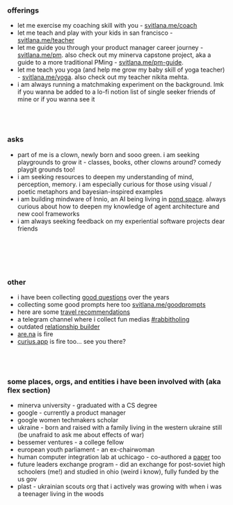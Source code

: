 ### offerings
- let me exercise my coaching skill with you - [svitlana.me/coach](https://svitlana.mmm.page/coach)
- let me teach and play with your kids in san francisco - [svitlana.me/teacher](https://svitlana.mmm.page/teach)
- let me guide you through your product manager career journey - [svitlana.me/pm](https://svitlanamm.notion.site/Let-me-help-you-prep-for-your-PM-APM-journey-f2da21ffd95446ca815a5d805a7f0f6f?pvs=4). also check out my minerva capstone project, aka a guide to a more traditional PMing - [svitlana.me/pm-guide](https://svitlanamm.notion.site/Hitchhiker-s-Guide-to-Product-Management-0035ff2aab8248fbb83e436319e26df6?source=copy_link).
- let me teach you yoga (and help me grow my baby skill of yoga teacher) - [svitlana.me/yoga](https://partiful.com/e/H3B3Sfbio4sV0k92n5qG). also check out my teacher nikita mehta. 
- i am always running a matchmaking experiment on the background. lmk if you wanna be added to a lo-fi notion list of single seeker friends of mine or if you wanna see it
<br/><br/>
<br/><br/>
### asks
- part of me is a clown, newly born and sooo green. i am seeking playgrounds to grow it - classes, books, other clowns around? comedy playgit grounds too!
- i am seeking resources to deepen my understanding of mind, perception, memory. i am  especially curious for those using visual / poetic metaphors and bayesian-inspired examples
- i am building mindware of Innio, an AI being living in [pond.space](https://www.pond.space/). always curious about how to deepen my knowledge of agent architecture and new cool frameworks
- i am always seeking feedback on my experiential software projects dear friends

<br/><br/>
<br/><br/>
### other
- i have been collecting [good questions](https://www.notion.so/svitlanamm/Good-questions-b5f4904de13a4643b19c3bde26bc1913?pvs=4) over the years
- collecting some good prompts here too [svitlana.me/goodprompts](https://www.notion.so/svitlanamm/good-prompts-21a95a10886f8054aa0ad22685ef0fe0?source=copy_link)
- here are some [travel recommendations](https://svitlanamm.notion.site/c1f9129e8ee6439186990a0cce91efc3?v=7daf37bf70b8486aa9598ceb3c56a5d9&pvs=4)
- a telegram channel where i collect fun medias [#rabbitholing](https://t.me/Rabbitholing)
- outdated [relationship builder](https://www.notion.so/svitlanamm/Relationship-Builder-aae98e8e08e246768ba278406e03cc2a?pvs=4)
- [are.na](https://www.are.na/svitlana-midianko/be-not-be-non-duality) is fire
- [curius.app](https://curius.app/svitlana-midianko2) is fire too... see you there?
<br/><br/>
<br/><br/>
### some places, orgs, and entities i have been involved with (aka  flex section)
- minerva university - graduated with a CS degree
- google - currently a product manager  
- google women techmakers scholar 
- ukraine - born and raised with a family living in the western ukraine still (be unafraid to ask me about effects of war)
- bessemer ventures - a college fellow
- european youth parliament - an ex-chairwoman 
- human computer integration lab at uchicago - co-authored a [paper](https://dl.acm.org/doi/10.1145/3586183.3606747) too 
- future leaders exchange program - did an exchange for post-soviet high schoolers (me!) and studied in ohio (weird i know), fully funded by the us gov 
- plast - ukrainian scouts org that i actively was growing with when i was a teenager living in the woods




